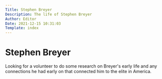 ```yaml
---
Title: Stephen Breyer
Description: The life of Stephen Breyer
Author: Editor
Date: 2021-12-15 10:31:03
Template: index
---
```

# Stephen Breyer
Looking for a volunteer to do some research on Breyer's early life and any connections he had early on that connected him to the elite in America.
